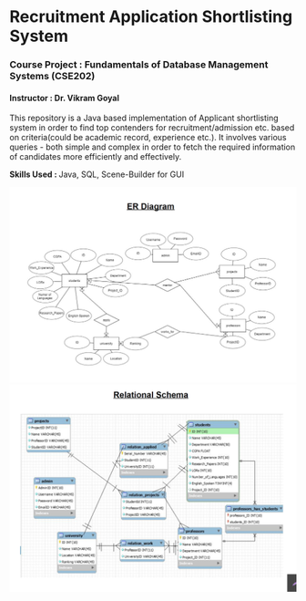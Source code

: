 # Recruitment Application Shortlisting System

### Course Project : Fundamentals of Database Management Systems (CSE202) 
#### Instructor : Dr. Vikram Goyal 
  
This repository is a Java based implementation of Applicant shortlisting system in order to find top contenders for recruitment/admission etc. based on criteria(could be academic record, experience etc.).
It involves various queries - both simple and complex in order to fetch the required information of candidates more efficiently and effectively. 

<b> Skills Used : </b>
Java, SQL, Scene-Builder for GUI

<img src="ER-Diagram.png">
<img src="Relational_Schema.png">
